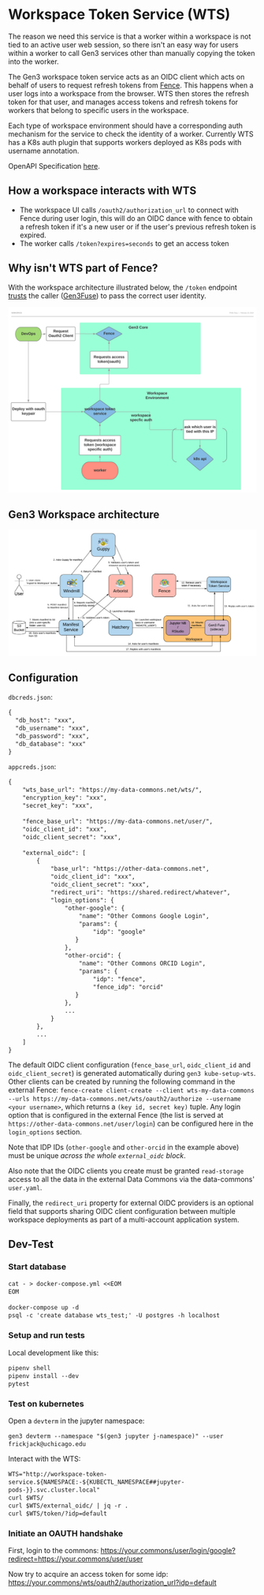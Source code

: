# Workspace Token Service (WTS)

The reason we need this service is that a worker within a workspace is not tied to an active user web session, so there isn't an easy way for users within a worker to call Gen3 services other than manually copying the token into the worker.

The Gen3 workspace token service acts as an OIDC client which acts on behalf of users to request refresh tokens from [Fence](https://github.com/uc-cdis/fence). This happens when a user logs into a workspace from the browser. WTS then stores the refresh token for that user, and manages access tokens and refresh tokens for workers that belong to specific users in the workspace.

Each type of workspace environment should have a corresponding auth mechanism for the service to check the identity of a worker. Currently WTS has a K8s auth plugin that supports workers deployed as K8s pods with username annotation.

OpenAPI Specification [here](http://petstore.swagger.io/?url=https://raw.githubusercontent.com/uc-cdis/workspace-token-service/master/openapi/swagger.yaml).


## How a workspace interacts with WTS

- The workspace UI calls `/oauth2/authorization_url` to connect with Fence during user login, this will do an OIDC dance with fence to obtain a refresh token if it's a new user or if the user's previous refresh token is expired.
- The worker calls `/token?expires=seconds` to get an access token


## Why isn't WTS part of Fence?

With the workspace architecture illustrated below, the `/token` endpoint [trusts](https://github.com/uc-cdis/workspace-token-service/blob/master/wts/auth_plugins/k8s.py) the caller ([Gen3Fuse](https://github.com/uc-cdis/gen3-fuse)) to pass the correct user identity.

<img src="docs/img/architecture.svg">


## Gen3 Workspace architecture

[![](docs/img/Export_to_WS_Architecture_Flow.png)](https://www.lucidchart.com/documents/edit/e844ca6b-fb75-460c-8a8e-5ddb4a17b8d9/0_0)


## Configuration

`dbcreds.json`:
```
{
  "db_host": "xxx",
  "db_username": "xxx",
  "db_password": "xxx",
  "db_database": "xxx"
}
```

`appcreds.json`:

```
{
    "wts_base_url": "https://my-data-commons.net/wts/",
    "encryption_key": "xxx",
    "secret_key": "xxx",

    "fence_base_url": "https://my-data-commons.net/user/",
    "oidc_client_id": "xxx",
    "oidc_client_secret": "xxx",

    "external_oidc": [
        {
            "base_url": "https://other-data-commons.net",
            "oidc_client_id": "xxx",
            "oidc_client_secret": "xxx",
            "redirect_uri": "https://shared.redirect/whatever",
            "login_options": {
                "other-google": {
                    "name": "Other Commons Google Login",
                    "params": {
                        "idp": "google"
                   }
                },
                "other-orcid": {
                    "name": "Other Commons ORCID Login",
                    "params": {
                        "idp": "fence",
                        "fence_idp": "orcid"
                   }
                },
                ...
            }
        },
        ...
    ]
}
```

The default OIDC client configuration (`fence_base_url`, `oidc_client_id` and `oidc_client_secret`) is generated automatically during `gen3 kube-setup-wts`. Other clients can be created by running the following command in the external Fence: `fence-create client-create --client wts-my-data-commons --urls https://my-data-commons.net/wts/oauth2/authorize --username <your username>`, which returns a `(key id, secret key)` tuple. Any login option that is configured in the external Fence (the list is served at `https://other-data-commons.net/user/login`) can be configured here in the `login_options` section.

Note that IDP IDs (`other-google` and `other-orcid` in the example above) must be unique _across the whole `external_oidc` block_.

Also note that the OIDC clients you create must be granted `read-storage` access to all the data in the external
Data Commons via the data-commons' `user.yaml`.

Finally, the `redirect_uri` property for external OIDC providers is
an optional field that supports sharing OIDC client
configuration between multiple workspace deployments
as part of a multi-account application system.


## Dev-Test

### Start database

```
cat - > docker-compose.yml <<EOM
EOM

docker-compose up -d
psql -c 'create database wts_test;' -U postgres -h localhost
```

### Setup and run tests

Local development like this:

```
pipenv shell
pipenv install --dev
pytest
```

### Test on kubernetes

Open a `devterm` in the jupyter namespace:
```
gen3 devterm --namespace "$(gen3 jupyter j-namespace)" --user frickjack@uchicago.edu
```

Interact with the WTS:
```
WTS="http://workspace-token-service.${NAMESPACE:-${KUBECTL_NAMESPACE##jupyter-pods-}}.svc.cluster.local"
curl $WTS/
curl $WTS/external_oidc/ | jq -r .
curl $WTS/token/?idp=default
```

### Initiate an OAUTH handshake

First, login to the commons: https://your.commons/user/login/google?redirect=https://your.commons/user/user

Now try to acquire an access token for some idp:
https://your.commons/wts/oauth2/authorization_url?idp=default
